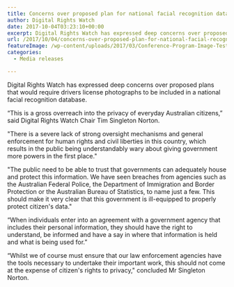 ```yaml
---
title: Concerns over proposed plan for national facial recognition database
author: Digital Rights Watch
date: 2017-10-04T03:23:10+00:00
excerpt: Digital Rights Watch has expressed deep concerns over proposed plans that would require drivers license photographs to be included in a national facial recognition database.
url: /2017/10/04/concerns-over-proposed-plan-for-national-facial-recognition-database/
featureImage: /wp-content/uploads/2017/03/Conference-Program-Image-Test4.png
categories:
  - Media releases

---
```

Digital Rights Watch has expressed deep concerns over proposed plans that would require drivers license photographs to be included in a national facial recognition database.

&#8220;This is a gross overreach into the privacy of everyday Australian citizens,&#8221; said Digital Rights Watch Chair Tim Singleton Norton.

"There is a severe lack of strong oversight mechanisms and general enforcement for human rights and civil liberties in this country, which results in the public being understandably wary about giving government more powers in the first place."

"The public need to be able to trust that governments can adequately house and protect this information. We have seen breaches from agencies such as the Australian Federal Police, the Department of Immigration and Border Protection or the Australian Bureau of Statistics, to name just a few. This should make it very clear that this government is ill-equipped to properly protect citizen's data."

&#8220;When individuals enter into an agreement with a government agency that includes their personal information, they should have the right to understand, be informed and have a say in where that information is held and what is being used for.&#8221;

&#8220;Whilst we of course must ensure that our law enforcement agencies have the tools necessary to undertake their important work, this should not come at the expense of citizen's rights to privacy," concluded Mr Singleton Norton.
